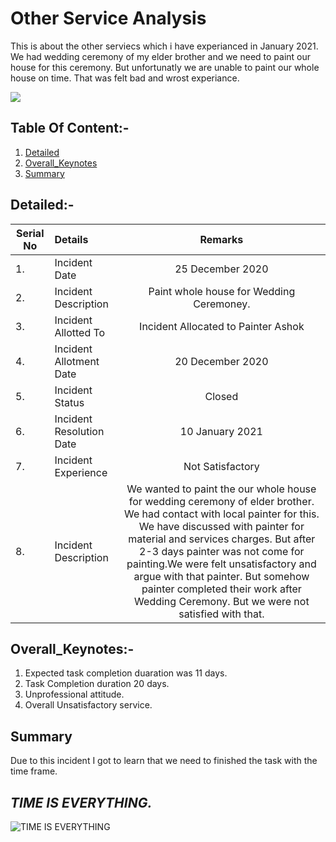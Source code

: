 # Other Service Analysis

This is about the other serviecs which i have experianced in January 2021. We had wedding ceremony of my elder brother and we need to paint our house for this ceremony. But unfortunatly we are unable to paint our whole house on time. That was felt bad and wrost experiance.

![](https://cdn.pixabay.com/photo/2017/02/11/10/02/painting-2057373_960_720.jpg)

## Table Of Content:-
1. [Detailed](#Detailed)
2. [Overall_Keynotes](#Overall_Keynotes)
3. [Summary](#Summary)


## Detailed:-

|Serial No|Details| Remarks|
|---|:---|:---:|
|1.|Incident Date|25 December 2020|
|2.|Incident Description|Paint whole house for Wedding Ceremoney.|
|3.|Incident Allotted To|Incident Allocated to Painter Ashok|
|4.|Incident Allotment Date| 20 December 2020|
|5.|Incident Status|Closed|
|6.|Incident Resolution Date|10 January 2021|
|7.|Incident Experience|Not Satisfactory|
|8.|Incident Description|We wanted to paint the our whole house for wedding ceremony of elder brother. We had contact with local painter for this. We have discussed with painter for material and services charges. But after 2-3 days painter was not come for painting.We were felt unsatisfactory and argue with that painter. But somehow painter completed their work after Wedding Ceremony. But we were not satisfied with that.


## Overall_Keynotes:-

1. Expected task completion duaration was 11 days.
2. Task Completion duration 20 days.
3. Unprofessional attitude.
4. Overall Unsatisfactory service.

## Summary

Due to this incident I got to learn that we need to finished the task with the time frame. 

## *TIME IS EVERYTHING.*

![TIME IS EVERYTHING](https://cdn.pixabay.com/photo/2017/08/13/05/08/deadline-2636259_960_720.jpg)
